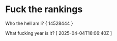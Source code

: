 # Fuck the rankings

Who the hell am I?
{ 14528444 }

What fucking year is it?
[ 2025-04-04T16:06:40Z ]
